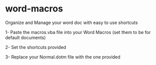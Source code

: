 # word-macros
Organize and Manage your word doc with easy to use shortcuts

1- Paste the macros.vba file into your Word Macros (set them to be for default documents)

2- Set the shortcuts provided

3- Replace your Normal.dotm file with the one provided
